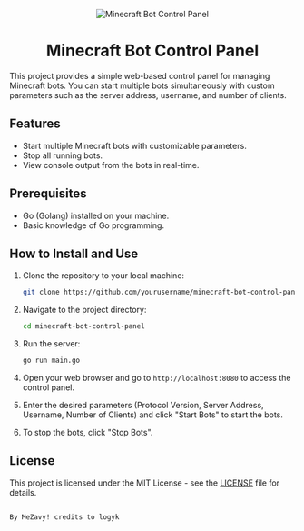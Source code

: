 <p align="center">
  <img src="https://via.placeholder.com/200" alt="Minecraft Bot Control Panel">
</p>
<h1 align="center">Minecraft Bot Control Panel</h1>

This project provides a simple web-based control panel for managing Minecraft bots. You can start multiple bots simultaneously with custom parameters such as the server address, username, and number of clients.

## Features

- Start multiple Minecraft bots with customizable parameters.
- Stop all running bots.
- View console output from the bots in real-time.

## Prerequisites

- Go (Golang) installed on your machine.
- Basic knowledge of Go programming.

## How to Install and Use

1. Clone the repository to your local machine:

   ```bash
   git clone https://github.com/yourusername/minecraft-bot-control-panel.git
   ```

2. Navigate to the project directory:

   ```bash
   cd minecraft-bot-control-panel
   ```

3. Run the server:

   ```bash
   go run main.go
   ```

4. Open your web browser and go to `http://localhost:8080` to access the control panel.

5. Enter the desired parameters (Protocol Version, Server Address, Username, Number of Clients) and click "Start Bots" to start the bots.

6. To stop the bots, click "Stop Bots".

## License

This project is licensed under the MIT License - see the [LICENSE](LICENSE) file for details.
```

By MeZavy! credits to logyk
